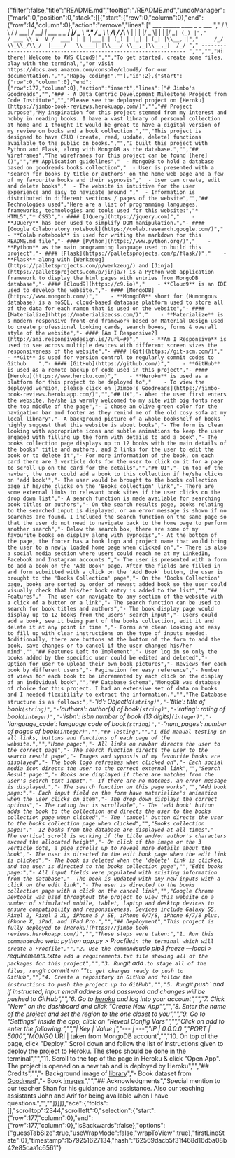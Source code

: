 {"filter":false,"title":"README.md","tooltip":"/README.md","undoManager":{"mark":0,"position":0,"stack":[[{"start":{"row":0,"column":0},"end":{"row":14,"column":0},"action":"remove","lines":["         ___        ______     ____ _                 _  ___  ","        / \\ \\      / / ___|   / ___| | ___  _   _  __| |/ _ \\ ","       / _ \\ \\ /\\ / /\\___ \\  | |   | |/ _ \\| | | |/ _` | (_) |","      / ___ \\ V  V /  ___) | | |___| | (_) | |_| | (_| |\\__, |","     /_/   \\_\\_/\\_/  |____/   \\____|_|\\___/ \\__,_|\\__,_|  /_/ "," ----------------------------------------------------------------- ","","","Hi there! Welcome to AWS Cloud9!","","To get started, create some files, play with the terminal,","or visit https://docs.aws.amazon.com/console/cloud9/ for our documentation.","","Happy coding!",""],"id":2},{"start":{"row":0,"column":0},"end":{"row":177,"column":0},"action":"insert","lines":["# Jimbo's Goodreads","","### - A Data Centric Development Milestone Project from Code Institute","","Please see the deployed project on [Heroku](https://jimbo-book-reviews.herokuapp.com/)","","## Project purpose","My inspiration for this project stemmed from my interest and hobby in reading books. I have a vast library of personal collection at home and I thought it would be great to have a digital version of my review on books and a book collection.","","This project is designed to have CRUD (create, read, update, delete) functions available to the public on books.","","I built this project with Python and Flask, along with MongoDB as the database.","","## Wireframes","The wireframes for this project can be found [here]()","","## Application guidelines","  - MongoDB to hold a database based on goodreads books collection","  - User is presented with a 'search for books by title or authors' on the home web page and a few of my favourite books and their sypnosis","  - User can create, edit and delete books","  - The website is intuitive for the user experience and easy to navigate around ","  - Information is distributed in different sections / pages of the website","","## Technologies used","Here are a list of programming languages, frameworks, technologies and tools used for this website:","* HTML5","* CSS3","- #### [JQuery](https://jquery.com)","    - **JQuery** has been used to simplify DOM manipulation.","- #### [Google Colaboratory notebook](https://colab.research.google.com/)","    - **Colab notebook** is used for writing the markdown for this README.md file","- #### [Python](https://www.python.org/)","    - **Python** as the main programming language used to build this project","- #### [Flask](https://palletsprojects.com/p/flask/)","    - **Flask** along with [Werkzeug](https://palletsprojects.com/p/werkzeug/) and [Jinja](https://palletsprojects.com/p/jinja/) is a Python web application framework to display the html pages with entries from MongoDB database","- #### [Cloud9](https://c9.io)","    - **Cloud9** is an IDE used to develop the website.","- #### [MongoDB](https://www.mongodb.com/)","    - **MongoDB** short for (Humongous database) is a noSQL, cloud-based database platform used to store all of the data for each ramen that is used on the website","- #### [Materialize](https://materializecss.com/)","    - **Materialize** is s modern responsive front-end framework based on Material Design used to create professional looking cards, search boxes, forms & overall style of the website","- #### [Am I Responsive?](http://ami.responsivedesign.is/?url=#)","    - **Am I Responsive** is used to see across multiple devices with different screen sizes the responsiveness of the website","- #### [Git](https://git-scm.com/)","    - **Git** is used for version control to regularly commit codes to Github    ","- #### [GitHub](https://github.com/)","    - **GitHub** is used as a remote backup of code used in this project","- #### [Heroku](https://www.heroku.com)","    - **Heroku** is used as a platform for this project to be deployed to","    - To view the deployed version, please click on [Jimbo's Goodreads](https://jimbo-book-reviews.herokuapp.com/)","","## UX","- When the user first enters the website, he/she is warmly welcomed to my site with big fonts near the top middle of the page","- I chose an olive green color for the navigation bar and footer as they remind me of the old cosy sofa at my local library","- A background picture of a whole bookshelf of books highly suggest that this website is about books","- The form is clean looking with appropriate icons and subtle animations to keep the user engaged with filling up the form with details to add a book","- The books collection page displays up to 12 books with the main details of the books' title and authors, and 2 links for the user to edit the book or to delete it","- For more information of the book, on each card there are 3 verticle dots for the user to click on it for a page to scroll up on the card for the details","","## UI","- On top of the navbar, the user could add a book to this collection if he/she clicks on 'add book'","- The user would be brought to the books collection page if he/she clicks on the 'Books collection' link","- There are some external links to relevant book sites if the user clicks on the drop down list","- A search function is made available for searching book titles or authors","- On the search results page, books relating to the searched input is displayed, or an error message is shown if no searches are found. I included the search function on the same page so that the user do not need to navigate back to the home page to perform another search","- Below the search box, there are some of my favourite books on display along with sypnosis","- At the bottom of the page, the footer has a book logo and project name that would bring the user to a newly loaded home page when clicked on","- There is also a social media section where users could reach me at my LinkedIn, Facebook and Instagram accounts.","- The user is presented with a form to add a book on the 'Add Book' page. After the fields are filled in and form submitted with a click on the 'Add Book' button, the user is brought to the 'Books Collection' page","- On the 'Books Collection' page, books are sorted by order of newest added book so the user could visually check that his/her book entry is added to the list","","## Features","- The user can navigate to any section of the website with a click of a button or a link","- The search function can be used to search for book titles and authors","- The book display page would display up to 12 books from the users' search input","- Users could add a book, see it being part of the books collection, edit it and delete it at any point in time ","- Forms are clean looking and easy to fill up with clear instructions on the type of inputs needed. Additionally, there are buttons at the bottom of the form to add the book, save changes or to cancel if the user changed his/her mind","","## Features Left to Implement","- User log in so only the books added by the specific user could be edited and deleted","- Option for user to upload their own book pictures","- Reviews for each book by different users","- Pagination for easy reference","- Number of views for each book to be incremented by each click on the display of an individual book","","## Database Schema","MongoDB was database of choice for this project. I had an extensive set of data on books and I needed flexibility to extract the information.","","The Database structure is as follows:","- `'_id': ObjectId` (string)","- `'title': title of book` (string)","- `'authors': author(s) of book` (string)","- `'rating': rating of book` (integer)","- `'isbn': isbn number of book (13 digits)` (integer)","- `'language_code': language code of book` (string)","- `'num_pages': number of pages of book` (integer)","","## Testing","","I did manual testing on all links, buttons and functions of each page of the website.","","Home page:","- All links on navbar directs the user to the correct page","- The search function directs the user to the search result page","- Images and sypnosis of my favourite books are displayed","- The book logo refreshes when clicked on","- Each social media icon directs the user to the correct external link","","Search Result page:","- Books are displayed if there are matches from the user's search text input","- If there are no matches, an error message is displayed.","- The search function on this page works","","Add book page:","- Each input field on the form have materialize's animation when the user clicks on item","- The drop down displays the correct options","- The rating bar is scrollable","- The 'add book' button adds the book to the collection and directs the user to the books collection page when clicked","- The 'cancel' button directs the user to the books collection page when clicked","","Books collection page:","- 12 books from the database are displayed at all times","- The vertical scroll is working if the title and/or author's characters exceed the allocated height","- On click of the image or the 3 verticle dots, a page scrolls up to reveal more details about the book","- The user is directed to the edit book page when the edit link is clicked","- The book is deleted when the 'delete' link is clicked, and the user is directed to the books collection page","","Edit books page:","- All input fields were populated with existing information from the database","- The book is updated with any new inputs with a click on the edit link","- The user is directed to the books collection page with a click on the cancel link","","Google Chrome Devtools was used throughout the project to view this website on a number of stimulated mobile, tablet, laptop and desktop devices to ensure compatibility and responsiveness. Devices include Galaxy S5, Pixel 2, Pixel 2 XL, iPhone 5 / SE, iPhone 6/7/8, iPhone 6/7/8 plus, iPhone X, iPad, and iPad Pro.","","## Deployment","This project is fully deployed to [Heroku](https://jimbo-book-reviews.herokuapp.com/)","","These steps were taken:","1. Run this command `echo web: python app.py > Procfile` in the terminal which will create a Procfile","","2. Use the command `sudo pip3 freeze —local > requirements.txt` to add a requirements.txt file showing all of the packages for this project","","3. Run `git add .` to stage all of the files, run `git commit -m \"<message here>\"` to get changes ready to push to GitHub","","4. Create a repository in GitHub and follow the instructions to push the project up to GitHub","","5. Run `git push` and if instructed, input email address and password and changes will be pushed to GitHub","","6. Go to [heroku](https://dashboard.heroku.com/) and log into your account","","7. Click \"New\" on the dashboard and click \"Create New App\"","","8. Enter the name of the project and set the region to the one closet to you","","9. Go to \"Settings\" inside the app, click on \"Reveal Config Vars\"","","Click on add to enter the following:","","| Key | Value |","--- | ---","IP | 0.0.0.0 ","PORT | 5000","MONGO_ URI | taken from MongoDB account","","10. On top of the page, click \"Deploy.\" Scroll down and follow the list of instructions given to deploy the project to Heroku. The steps should be done in the terminal","","11. Scroll to the top of the page in Heroku & click \"Open App\". The project is opened on a new tab and is deployed by Heroku","","## Credits","","- Background image of [library]()","- Book dataset from [Goodread]()","- Book [images]()","","## Acknowledgments","Special mention to our teacher Shan for his guidance and assistance. Also our teaching assistants John and Arif for being available when I have questions.","",""]}]]},"ace":{"folds":[],"scrolltop":2344,"scrollleft":0,"selection":{"start":{"row":177,"column":0},"end":{"row":177,"column":0},"isBackwards":false},"options":{"guessTabSize":true,"useWrapMode":false,"wrapToView":true},"firstLineState":0},"timestamp":1579251627134,"hash":"62569dacb5f31f468d16d5a08b42e85caa1c6561"}